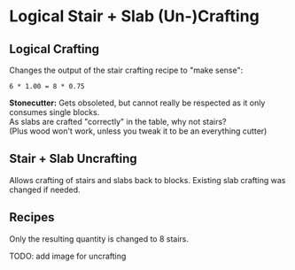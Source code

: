 # Logical Stair + Slab (Un-)Crafting

## Logical Crafting

Changes the output of the stair crafting recipe to "make sense":

    6 * 1.00 = 8 * 0.75

**Stonecutter:** Gets obsoleted, but cannot really be respected as it only consumes single blocks.   
As slabs are crafted "correctly" in the table, why not stairs?   
(Plus wood won't work, unless you tweak it to be an everything cutter)

## Stair + Slab Uncrafting

Allows crafting of stairs and slabs back to blocks. Existing slab crafting was changed if needed.


## Recipes

Only the resulting quantity is changed to 8 stairs.

TODO: add image for uncrafting
